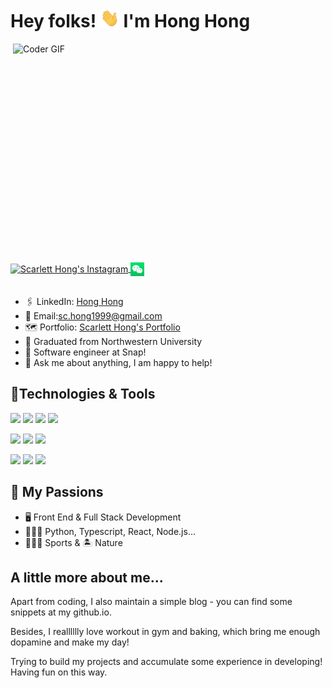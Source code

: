 
# Hey folks! <img src="images/wave.gif" width="30px" height="30px" /> I'm Hong Hong

<img align="right" src="images/2.gif" alt="Coder GIF" width="500" height="350">

<a href="https://www.instagram.com/scarlett_hhong/" >
  <img align="center" alt="Scarlett Hong's Instagram" width="22px" src="https://raw.githubusercontent.com/hussainweb/hussainweb/main/icons/instagram.png" />
</a>
<a href="https://github.com/honghong1012/honghong1012.github.io/blob/master/images/qrcode.jpeg?raw=true">
  <img align="center" alt="Hong's WeChat" width="22px" src="https://github.com/CoderMikeHe/WeChat_Resource/blob/master/snapshots/logo.png?raw=true" />
</a>
<br/>
<br/>

- 🖇 LinkedIn: [Hong Hong](https://www.linkedin.com/in/scarlett-h-7b283321b/)
- 📧 Email:[sc.hong1999@gmail.com](mailto:sc.hong1999@gmail.com)
- 🗺 Portfolio: [Scarlett Hong's Portfolio](https://www.scarletthong.top/)
- 🌱 Graduated from Northwestern University
- 💼 Software engineer at Snap!
- 💬 Ask me about anything, I am happy to help!

## 🔧Technologies & Tools
![](https://img.shields.io/badge/Code-Python-informational?style=flat&logo=python&color=285430)
![](https://img.shields.io/badge/Code-JavaScript-informational?style=flat&logo=javascript&color=285430)
![](https://img.shields.io/badge/Code-TypeScript-informational?style=flat&logo=typescript&color=285430)
![](https://img.shields.io/badge/Code-C-informational?style=flat&logo=C&color=285430)

![](https://img.shields.io/badge/Tool-React-informational?style=flat&logo=react&color=2A3990)
![](https://img.shields.io/badge/Tool-Tensorflow-informational?style=flat&logo=tensorflow&color=2A3990)
![](https://img.shields.io/badge/Tool-PyThorch-informational?style=flat&logo=pytorch&color=2A3990)

![](https://img.shields.io/badge/IDE-VSCode-informational?style=flat&logo=visualstudio&color=D23369)
![](https://img.shields.io/badge/IDE-IDEA-informational?style=flat&logo=intellijidea&color=D23369)
![](https://img.shields.io/badge/IDE-PyCharm-informational?style=flat&logo=pycharm&color=D23369)

## 💜 My Passions
- 🖥 Front End & Full Stack Development
- 👩🏻‍💻 Python, Typescript, React, Node.js...
- 🏃🏻‍♀️ Sports & 🏝 Nature

## A little more about me...
Apart from coding, I also maintain a simple blog - you can find some snippets at my github.io.

Besides, I realllllly love workout in gym and baking, which bring me enough dopamine and make my day! 

Trying to build my projects and accumulate some experience in developing! Having fun on this way.
